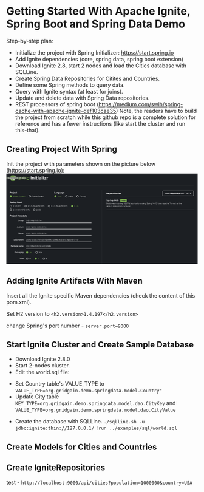 # Getting Started With Apache Ignite, Spring Boot and Spring Data Demo

Step-by-step plan:
* Initialize the project with Spring Initializer: https://start.spring.io
* Add Ignite dependencies (core, spring data, spring boot extension)
* Download Ignite 2.8, start 2 nodes and load the Cities database with SQLLine.
* Create Spring Data Repositories for Citites and Countries.
* Define some Spring methods to query data.
* Query with Ignite syntax (at least for joins).
* Update and delete data with Spring Data repositories.
* REST processors of spring boot (https://medium.com/swlh/spring-cache-with-apache-ignite-def103cae35)
Note, the readers have to build the project from scratch while this github repo is a complete solution for reference and has a fewer instructions (like start the cluster and run this-that).

## Creating Project With Spring

Init the project with parameters shown on the picture below (https://start.spring.io):
![project_init](images/project_init.png)

## Adding Ignite Artifacts With Maven

Insert all the Ignite specific Maven dependencies (check the content of this pom.xml).

Set H2 version to `<h2.version>1.4.197</h2.version>`

change Spring's port number - `server.port=9000`

## Start Ignite Cluster and Create Sample Database

* Download Ignite 2.8.0
* Start 2-nodes cluster.
* Edit the world.sql file:
- Set Country table's VALUE_TYPE to `VALUE_TYPE=org.gridgain.demo.springdata.model.Country"`
- Update City table `KEY_TYPE=org.gridgain.demo.springdata.model.dao.CityKey` and `VALUE_TYPE=org.gridgain.demo.springdata.model.dao.CityValue`
* Create the database with SQLLine.
`./sqlline.sh -u jdbc:ignite:thin://127.0.0.1/`
`!run ../examples/sql/world.sql`

## Create Models for Cities and Countries

## Create IgniteRepositories

test - `http://localhost:9000/api/cities?population=1000000&country=USA`
